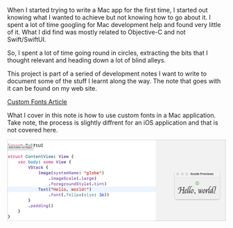 When I started trying to write a Mac app for the first time, I started out knowing what I wanted to achieve but not knowing how to go about it. I spent a lot of time googling for Mac development help and found very little of it. What I did find was mostly related to Objective-C and not Swift/SwiftUI.

So, I spent a lot of time going round in circles, extracting the bits that I thought relevant and heading down a lot of blind alleys.

This project is part of a seried of development notes I want to write to document some of the stuff I learnt along the way. The note that goes with it can be found on my web site.

 [Custom Fonts Article](http://www.sabarnett.co.uk/blogPage.php?id=customFonts)

What I cover in this note is how to use custom fonts in a Mac application. Take note, the process is slightly diffrent for an iOS application and that is not covered here.

![Custom Fonts](customFonts.png)

